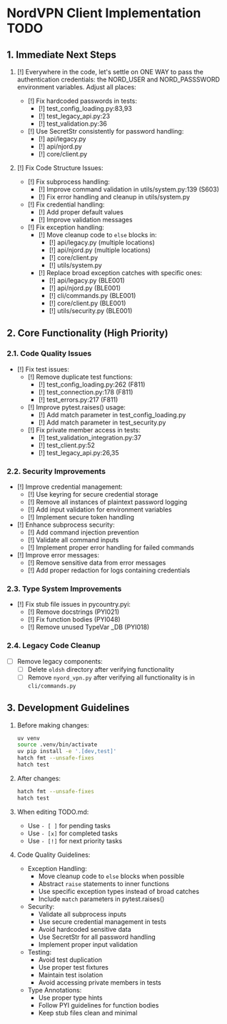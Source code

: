 # NordVPN Client Implementation TODO

## 1. Immediate Next Steps

1. [!] Everywhere in the code, let's settle on ONE WAY to pass the authentication credentials: the NORD_USER and NORD_PASSSWORD environment variables. Adjust all places:
   - [!] Fix hardcoded passwords in tests:
     - [!] test_config_loading.py:83,93
     - [!] test_legacy_api.py:23
     - [!] test_validation.py:36
   - [!] Use SecretStr consistently for password handling:
     - [!] api/legacy.py
     - [!] api/njord.py
     - [!] core/client.py

2. [!] Fix Code Structure Issues:
   - [!] Fix subprocess handling:
     - [!] Improve command validation in utils/system.py:139 (S603)
     - [!] Fix error handling and cleanup in utils/system.py
   - [!] Fix credential handling:
     - [!] Add proper default values
     - [!] Improve validation messages
   - [!] Fix exception handling:
     - [!] Move cleanup code to `else` blocks in:
       - [!] api/legacy.py (multiple locations)
       - [!] api/njord.py (multiple locations)
       - [!] core/client.py
       - [!] utils/system.py
     - [!] Replace broad exception catches with specific ones:
       - [!] api/legacy.py (BLE001)
       - [!] api/njord.py (BLE001)
       - [!] cli/commands.py (BLE001)
       - [!] core/client.py (BLE001)
       - [!] utils/security.py (BLE001)

## 2. Core Functionality (High Priority)

### 2.1. Code Quality Issues
- [!] Fix test issues:
  - [!] Remove duplicate test functions:
    - [!] test_config_loading.py:262 (F811)
    - [!] test_connection.py:178 (F811)
    - [!] test_errors.py:217 (F811)
  - [!] Improve pytest.raises() usage:
    - [!] Add match parameter in test_config_loading.py
    - [!] Add match parameter in test_security.py
  - [!] Fix private member access in tests:
    - [!] test_validation_integration.py:37
    - [!] test_client.py:52
    - [!] test_legacy_api.py:26,35

### 2.2. Security Improvements
- [!] Improve credential management:
  - [!] Use keyring for secure credential storage
  - [!] Remove all instances of plaintext password logging
  - [!] Add input validation for environment variables
  - [!] Implement secure token handling
- [!] Enhance subprocess security:
  - [!] Add command injection prevention
  - [!] Validate all command inputs
  - [!] Implement proper error handling for failed commands
- [!] Improve error messages:
  - [!] Remove sensitive data from error messages
  - [!] Add proper redaction for logs containing credentials

### 2.3. Type System Improvements
- [!] Fix stub file issues in pycountry.pyi:
  - [!] Remove docstrings (PYI021)
  - [!] Fix function bodies (PYI048)
  - [!] Remove unused TypeVar _DB (PYI018)

### 2.4. Legacy Code Cleanup
- [ ] Remove legacy components:
  - [ ] Delete `oldsh` directory after verifying functionality
  - [ ] Remove `nyord_vpn.py` after verifying all functionality is in `cli/commands.py`

## 3. Development Guidelines

1. Before making changes:
   ```bash
   uv venv
   source .venv/bin/activate
   uv pip install -e '.[dev,test]'
   hatch fmt --unsafe-fixes
   hatch test
   ```

2. After changes:
   ```bash
   hatch fmt --unsafe-fixes
   hatch test
   ```

3. When editing TODO.md:
   - Use `- [ ]` for pending tasks
   - Use `- [x]` for completed tasks
   - Use `- [!]` for next priority tasks 

4. Code Quality Guidelines:
   - Exception Handling:
     * Move cleanup code to `else` blocks when possible
     * Abstract `raise` statements to inner functions
     * Use specific exception types instead of broad catches
     * Include `match` parameters in pytest.raises()
   - Security:
     * Validate all subprocess inputs
     * Use secure credential management in tests
     * Avoid hardcoded sensitive data
     * Use SecretStr for all password handling
     * Implement proper input validation
   - Testing:
     * Avoid test duplication
     * Use proper test fixtures
     * Maintain test isolation
     * Avoid accessing private members in tests
   - Type Annotations:
     * Use proper type hints
     * Follow PYI guidelines for function bodies
     * Keep stub files clean and minimal